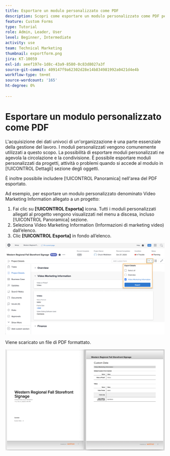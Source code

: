 ```yaml
---
title: Esportare un modulo personalizzato come PDF
description: Scopri come esportare un modulo personalizzato come PDF per condividere facilmente le informazioni con altri utenti.
feature: Custom Forms
type: Tutorial
role: Admin, Leader, User
level: Beginner, Intermediate
activity: use
team: Technical Marketing
thumbnail: exportform.png
jira: KT-10059
exl-id: aeef197e-1d8c-43a9-8580-0c83d8027a3f
source-git-commit: 409147f9a62302d28e14b834981992a0421d4e4b
workflow-type: tm+mt
source-wordcount: '165'
ht-degree: 0%

---
```


# Esportare un modulo personalizzato come PDF

L&#39;acquisizione dei dati univoci di un&#39;organizzazione è una parte essenziale della gestione del lavoro. I moduli personalizzati vengono comunemente utilizzati a questo scopo. La possibilità di esportare moduli personalizzati ne agevola la circolazione e la condivisione. È possibile esportare moduli personalizzati da progetti, attività o problemi quando si accede al modulo in [!UICONTROL Dettagli] sezione degli oggetti.

È inoltre possibile includere [!UICONTROL Panoramica] nell&#39;area del PDF esportato.

Ad esempio, per esportare un modulo personalizzato denominato Video Marketing Information allegato a un progetto:

1. Fai clic su **[!UICONTROL Esporta]** icona. Tutti i moduli personalizzati allegati al progetto vengono visualizzati nel menu a discesa, incluso [!UICONTROL Panoramica] sezione.
1. Seleziona Video Marketing Information (Informazioni di marketing video) dall’elenco.
1. Clic **[!UICONTROL Esporta]** in fondo all’elenco.

![Opzioni di esportazione modulo personalizzato](assets/custom-forms-export-1.png)

Viene scaricato un file di PDF formattato.

![Esempio di modulo personalizzato esportato](assets/custom-forms-export-2.png)
